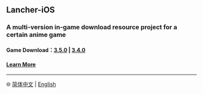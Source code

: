 ## Lancher-iOS

### A multi-version in-game download resource project for a certain anime game

#### Game Download：[3.5.0](https://anonfiles.com/5884Oac2z8/yuanshen_gc_3_5_0_ipa) | [3.4.0](https://anonfiles.com/Maw1y7Yey6/GenshinImpactGC3.4.0_ipa)

#### [Learn More](https://github.com/xlpmyxhdr/Launcher-iOS/wiki/English-Tutorial)

---
🌐 [简体中文](https://github.com/xlpmyxhdr/Launcher-iOS/blob/main/README_CN.md) | [English](https://github.com/xlpmyxhdr/Launcher-iOS/blob/main/README_CN.md)
